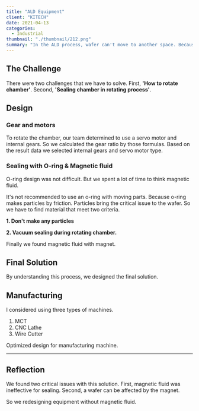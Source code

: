 ```yaml
---
title: "ALD Equipment"
client: "KITECH"
date: 2021-04-13
categories:
  - Industrial
thumbnail: "./thumbnail/212.png"
summary: "In the ALD process, wafer can't move to another space. Because wafers can be polluted by gas or particles. But if wafer can move to another space without pollution, process productivity will increase. So, our team developed this equipment prototype to prove our theory."
---
```


## The Challenge

There were two challenges that we have to solve.
First, **'How to rotate chamber'**. Second, **'Sealing chamber in rotating process'**.

## Design

### Gear and motors

To rotate the chamber, our team determined to use a servo motor and internal gears. So we calculated the gear ratio by those formulas. Based on the result data we selected internal gears and servo motor type.

### Sealing with O-ring & Magnetic fluid

O-ring design was not difficult. But we spent a lot of time to think magnetic fluid.

It's not recommended to use an o-ring with moving parts. Because o-ring makes particles by friction. Particles bring the critical issue to the wafer.
So we have to find material that meet two criteria.

**1. Don't make any particles**

**2. Vacuum sealing during rotating chamber.**

Finally we found magnetic fluid with magnet.

## Final Solution

By understanding this process, we designed the final solution.

## Manufacturing

I considered using three types of machines.

1. MCT
2. CNC Lathe
3. Wire Cutter

Optimized design for manufacturing machine.

---

## Reflection

We found two critical issues with this solution. First, magnetic fluid was ineffective for sealing. Second, a wafer can be affected by the magnet.

So we redesigning equipment without magnetic fluid.
